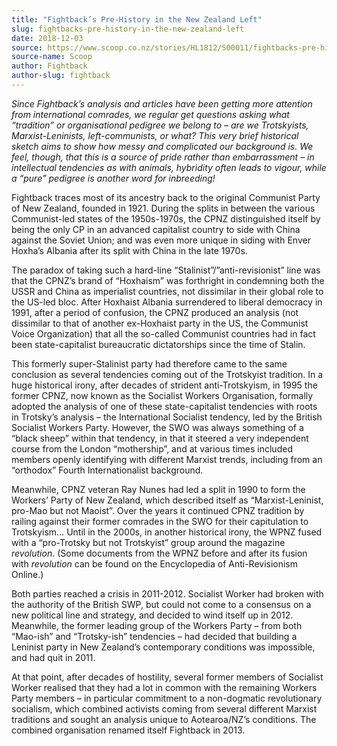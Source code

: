 ```yaml
---
title: "Fightback’s Pre-History in the New Zealand Left"
slug: fightbacks-pre-history-in-the-new-zealand-left
date: 2018-12-03
source: https://www.scoop.co.nz/stories/HL1812/S00011/fightbacks-pre-history-in-the-new-zealand-left.htm
source-name: Scoop
author: Fightback
author-slug: fightback
---
```


<p><i>Since Fightback’s analysis and articles have been
getting more attention from international comrades, we
regular get questions asking what “tradition” or
organisational pedigree we belong to – are we Trotskyists,
Marxist-Leninists, left-communists, or what? This very brief
historical sketch aims to show how messy and complicated our
background is. We feel, though, that this is a source of
pride rather than embarrassment – in intellectual
tendencies as with animals, hybridity often leads to vigour,
while a “pure” pedigree is another word for
inbreeding!</i></p>

<p>Fightback traces most of its ancestry back
to the original Communist Party of New Zealand, founded
in 1921. During the splits in between the various
Communist-led states of the 1950s-1970s, the CPNZ
distinguished itself by being the only CP in an advanced
capitalist country to side with China against the Soviet
Union; and was even more unique in siding with Enver
Hoxha’s Albania after its split with China in the late
1970s.</p>

<p>The paradox of taking such a hard-line
“Stalinist”/”anti-revisionist” line was that the
CPNZ’s brand of “Hoxhaism” was forthright in
condemning both the USSR and China as imperialist countries,
not dissimilar in their global role to the US-led bloc.
After Hoxhaist Albania surrendered to liberal democracy in
1991, after a period of confusion, the CPNZ produced an
analysis (not dissimilar to that of another ex-Hoxhaist
party in the US, the Communist Voice Organization) that
all the so-called Communist countries had in fact been
state-capitalist bureaucratic dictatorships since the time
of Stalin.<p>
<p>This formerly super-Stalinist party had
therefore came to the same conclusion as several tendencies
coming out of the Trotskyist tradition. In a huge historical
irony, after decades of strident anti-Trotskyism, in 1995
the former CPNZ, now known as the Socialist Workers
Organisation, formally adopted the analysis of one of these
state-capitalist tendencies with roots in Trotsky’s
analysis – the International Socialist tendency, led by
the British Socialist Workers Party. However, the SWO was
always something of a “black sheep” within that
tendency, in that it steered a very independent course from
the London “mothership”, and at various times included
members openly identifying with different Marxist trends,
including from an “orthodox” Fourth Internationalist
background.</p>

<p>Meanwhile, CPNZ veteran Ray Nunes had led a
split in 1990 to form the Workers’ Party of New Zealand,
which described itself as “Marxist-Leninist, pro-Mao but
not Maoist”. Over the years it continued CPNZ tradition by
railing against their former comrades in the SWO for their
capitulation to Trotskyism… Until in the 2000s, in another
historical irony, the WPNZ fused with a “pro-Trotsky but
not Trotskyist” group around the magazine
<i>revolution</i>. (Some documents from the WPNZ before and
after its fusion with <i>revolution</i> can be found on the
Encyclopedia of Anti-Revisionism
Online.)</p>

<p>Both parties reached a crisis in 2011-2012.
Socialist Worker had broken with the authority of the
British SWP, but could not come to a consensus on a new
political line and strategy, and decided to wind itself up
in 2012. Meanwhile, the former leading group of the Workers
Party – from both “Mao-ish” and “Trotsky-ish”
tendencies – had decided that building a Leninist party in
New Zealand’s contemporary conditions was impossible, and
had quit in 2011.</p>

<p>At that point, after decades of
hostility, several former members of Socialist Worker
realised that they had a lot in common with the remaining
Workers Party members – in particular commitment to a
non-dogmatic revolutionary socialism, which combined
activists coming from several different Marxist traditions
and sought an analysis unique to Aotearoa/NZ’s conditions.
The combined organisation renamed itself Fightback in
2013.</p>

